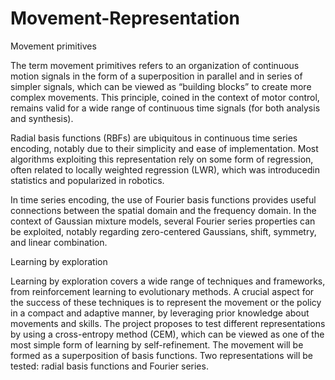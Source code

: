 # Movement-Representation

Movement primitives

The term movement primitives refers to an organization of continuous motion signals in the form of a superposition in parallel and in series of simpler signals, which can be viewed as “building blocks” to create more complex movements. This principle, coined in the context of motor control, remains valid for a wide range of continuous time signals (for both analysis and synthesis). 

Radial basis functions (RBFs) are ubiquitous in continuous time series encoding, notably due to their simplicity and ease of implementation. Most algorithms exploiting this representation rely on some form of regression, often related to locally weighted regression (LWR), which was introducedin statistics and popularized in robotics.

In time series encoding, the use of Fourier basis functions provides useful connections between the spatial domain and the frequency domain. In the context of Gaussian mixture models, several Fourier series properties can be exploited, notably regarding zero-centered Gaussians, shift, symmetry, and linear combination. 

Learning by exploration 

Learning by exploration covers a wide range of techniques and frameworks, from reinforcement learning to evolutionary methods. A crucial aspect for the success of these techniques is to represent the movement or the policy in a compact and adaptive manner, by leveraging prior knowledge about movements and skills. The project proposes to test different representations by using a cross-entropy method (CEM), which can be viewed as one of the most simple form of learning by self-refinement. The movement will be formed as a superposition of basis functions. Two representations will be tested: radial basis functions and Fourier series. 
